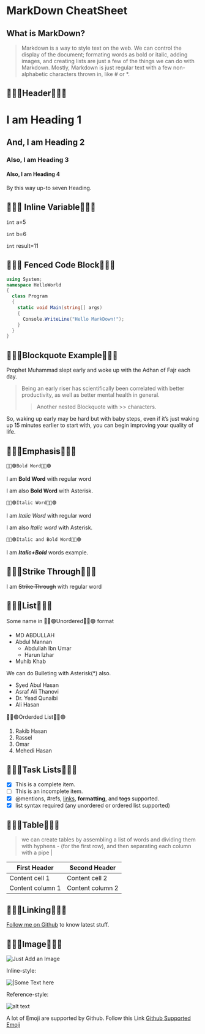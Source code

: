 # MarkDown CheatSheet
## What is MarkDown?
> Markdown is a way to style text on the web. We can control the display of the document; formating words as
bold or italic, adding images, and creating lists are just a few of the things we can do with Markdown. Mostly,
Markdown is just regular text with a few non-alphabetic characters thrown in, like # or *.

## 🔰🔰🔰Header🔰🔰🔰
# I am Heading 1
## And, I am Heading 2
### Also, I am Heading 3
#### Also, I am Heading 4
By this way up-to seven Heading.

## 🔰🔰🔰 Inline Variable🔰🔰🔰
`int` a=5

`int` b=6

`int` result=11

## 🔰🔰🔰 Fenced Code Block🔰🔰🔰
```csharp
using System;
namespace HelloWorld
{
  class Program
  {
    static void Main(string[] args)
    {
      Console.WriteLine("Hello MarkDown!");    
    }
  }
}
```

## 🔰🔰🔰Blockquote Example🔰🔰🔰
Prophet Muhammad slept early and woke up with the Adhan
of Fajr each day.
>Being an early riser has scientifically been
correlated with better productivity, as well as better mental
health in general.
  >>Another nested Blockquote with \>> characters.

So, waking up early may be hard but with
baby steps, even if it’s just waking up 15 minutes earlier to
start with, you can begin improving your quality of life.


## 🔰🔰🔰Emphasis🔰🔰🔰
    🔴🔵🟢Bold Word🔴🔵🟢
I am __Bold Word__ with regular word

I am also **Bold Word** with Asterisk.

    🔴🔵🟢Italic Word🔴🔵🟢
  I am _Italic Word_ with regular word

  I am also *Italic word* with Asterisk.

    🔴🔵🟢Italic and Bold Word🔴🔵🟢
  I am _**Italic+Bold**_ words example.

## 🔰🔰🔰Strike Through🔰🔰🔰
I am ~~Strike Through~~ with regular word


## 🔰🔰🔰List🔰🔰🔰
Some name in 🔴🔵🟢Unordered🔴🔵🟢 format
- MD ABDULLAH
- Abdul Mannan
  - Abdullah Ibn Umar
  - Harun Izhar
- Muhib Khab

We can do Bulleting with Asterisk(*) also.
 * Syed Abul Hasan
 * Asraf Ali Thanovi
 * Dr. Yead Qunaibi
  * Ali Hasan

🔴🔵🟢Orderded List🔴🔵🟢
1. Rakib Hasan
2. Rassel
3. Omar
4. Mehedi Hasan

## 🔰🔰🔰Task Lists🔰🔰🔰

- [x] This is a complete item.
- [ ] This is an incomplete item.
- [x] @mentions, #refs, [links](), **formatting**, and <del>tags</del> supported.
- [x] list syntax required (any unordered or ordered list supported)

## 🔰🔰🔰Table🔰🔰🔰

>we can create tables by assembling a list of words and dividing them with hyphens - (for the first row),
and then separating each column with a pipe |
>

First Header | Second Header
------------ | -------------
Content cell 1 | Content cell 2
Content column 1 | Content column 2


## 🔰🔰🔰Linking🔰🔰🔰
[Follow me on Github](https://github.com/abdullah-cse) to know latest stuff.

## 🔰🔰🔰Image🔰🔰🔰
![Just Add an Image](https://picsum.photos/id/1039/450/300)

Inline-style:

![|Some Text here](https://picsum.photos/450/300 "Image with Inline Title")

Reference-style:

![alt text][picture]


[picture]: https://picsum.photos/250/300 "Image with Reference Title"

A lot of Emoji are supported by Github. Follow this Link
[Github Supported Emoji](https://www.webfx.com/tools/emoji-cheat-sheet/)

